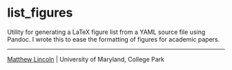 # list_figures

Utility for generating a LaTeX figure list from a YAML source file using Pandoc.
I wrote this to ease the formatting of figures for academic papers.

****
[Matthew Lincoln](http://matthewlincoln.net) | University of Maryland, College Park
